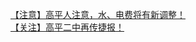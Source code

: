   
[【注意】高平人注意，水、电费将有新调整！](http://www.dianyue.me/archives/609/gtxlyxv2z2qxyrw7/)  
[【关注】高平二中再传捷报！](http://www.dianyue.me/archives/589/r6tugwotvywjogjy/)